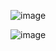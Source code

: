 ![image](https://github.com/geelabalakrishna/Terraform/assets/70707659/d8d19548-ec59-4b52-976b-a38471524039)

![image](https://github.com/geelabalakrishna/Terraform/assets/70707659/a03a4335-9434-4579-83fb-30b3ffd17192)

